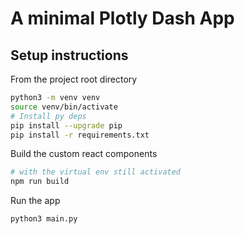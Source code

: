 # A minimal Plotly Dash App

## Setup instructions

From the project root directory

```bash
python3 -m venv venv
source venv/bin/activate
# Install py deps
pip install --upgrade pip
pip install -r requirements.txt
```

Build the custom react components

```bash
# with the virtual env still activated
npm run build
```

Run the app

```bash
python3 main.py
```
